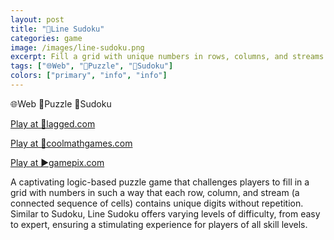 ```yaml
---
layout: post
title: "🔢Line Sudoku"
categories: game
image: /images/line-sudoku.png
excerpt: Fill a grid with unique numbers in rows, columns, and streams of connected cells.
tags: ["🌐Web", "🧩Puzzle", "🔢Sudoku"]
colors: ["primary", "info", "info"]
---
```


<span class="badge badge-primary">🌐Web</span>
<span class="badge badge-info">🧩Puzzle</span>
<span class="badge badge-info">🔢Sudoku</span>

<a href="https://lagged.com/play/6861/" class="btn btn-primary btn-lg">Play at 🎯lagged.com</a>

<a href="https://www.coolmathgames.com/0-line-sudoku" class="btn btn-primary btn-lg">Play at 🧮coolmathgames.com</a>

<a href="https://www.gamepix.com/play/line-sudoku" class="btn btn-primary btn-lg">Play at ▶️gamepix.com</a>

A captivating logic-based puzzle game that challenges players to fill in a grid with numbers in such a way that each row, column, and stream (a connected sequence of cells) contains unique digits without repetition. Similar to Sudoku, Line Sudoku offers varying levels of difficulty, from easy to expert, ensuring a stimulating experience for players of all skill levels.
